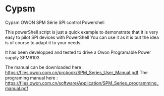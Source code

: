 # Cypsm
Cypsm OWON SPM Série SPI control Powershell

This powerShell script is just a quick example to demonstrate that it is very easy to pilot SPI devices with PowerShell
You can use it as it is but the idea is of course to adapt it to your needs.

It has been developped and tested to drive a Owon Programable Power supply SPM6103

The manual can be downloaded here : https://files.owon.com.cn/probook/SPM_Series_User_Manual.pdf
The programing manual here : https://files.owon.com.cn/software/Application/SPM_Series_programming_manual.pdf
